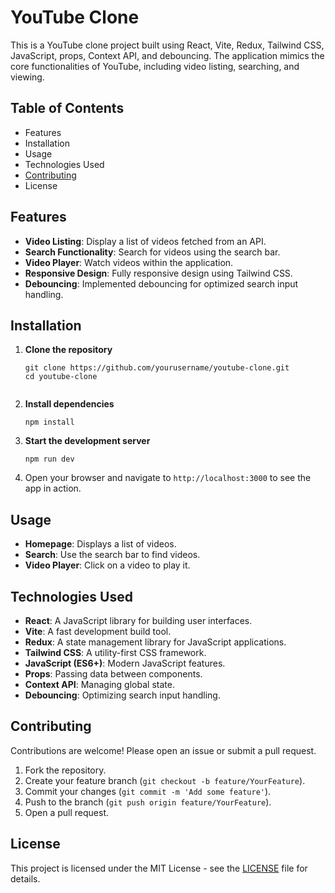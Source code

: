
<h1>YouTube Clone</h1>

<p>This is a YouTube clone project built using React, Vite, Redux, Tailwind CSS, JavaScript, props, Context API, and debouncing. The application mimics the core functionalities of YouTube, including video listing, searching, and viewing.</p>

<h2>Table of Contents</h2>
<ul>
    <li><a >Features</a></li>
    <li><a >Installation</a></li>
    <li><a>Usage</a></li>
    <li><a>Technologies Used</a></li>
    <li><a href=>Contributing</a></li>
    <li><a></a>License</a></li>
</ul>

<h2>Features</h2>
<ul>
    <li><strong>Video Listing</strong>: Display a list of videos fetched from an API.</li>
    <li><strong>Search Functionality</strong>: Search for videos using the search bar.</li>
    <li><strong>Video Player</strong>: Watch videos within the application.</li>
    <li><strong>Responsive Design</strong>: Fully responsive design using Tailwind CSS.</li>
    <li><strong>Debouncing</strong>: Implemented debouncing for optimized search input handling.</li>
</ul>

<h2>Installation</h2>
<ol>
    <li><strong>Clone the repository</strong>
        <pre><code>git clone https://github.com/yourusername/youtube-clone.git
cd youtube-clone
        </code></pre>
    </li>
    <li><strong>Install dependencies</strong>
        <pre><code>npm install</code></pre>
    </li>
    <li><strong>Start the development server</strong>
        <pre><code>npm run dev</code></pre>
    </li>
    <li>Open your browser and navigate to <code>http://localhost:3000</code> to see the app in action.</li>
</ol>

<h2>Usage</h2>
<ul>
    <li><strong>Homepage</strong>: Displays a list of videos.</li>
    <li><strong>Search</strong>: Use the search bar to find videos.</li>
    <li><strong>Video Player</strong>: Click on a video to play it.</li>
</ul>

<h2>Technologies Used</h2>
<ul>
    <li><strong>React</strong>: A JavaScript library for building user interfaces.</li>
    <li><strong>Vite</strong>: A fast development build tool.</li>
    <li><strong>Redux</strong>: A state management library for JavaScript applications.</li>
    <li><strong>Tailwind CSS</strong>: A utility-first CSS framework.</li>
    <li><strong>JavaScript (ES6+)</strong>: Modern JavaScript features.</li>
    <li><strong>Props</strong>: Passing data between components.</li>
    <li><strong>Context API</strong>: Managing global state.</li>
    <li><strong>Debouncing</strong>: Optimizing search input handling.</li>
</ul>

<h2>Contributing</h2>
<p>Contributions are welcome! Please open an issue or submit a pull request.</p>
<ol>
    <li>Fork the repository.</li>
    <li>Create your feature branch (<code>git checkout -b feature/YourFeature</code>).</li>
    <li>Commit your changes (<code>git commit -m 'Add some feature'</code>).</li>
    <li>Push to the branch (<code>git push origin feature/YourFeature</code>).</li>
    <li>Open a pull request.</li>
</ol>

<h2>License</h2>
<p>This project is licensed under the MIT License - see the <a href="LICENSE">LICENSE</a> file for details.</p>

</body>
</html>
